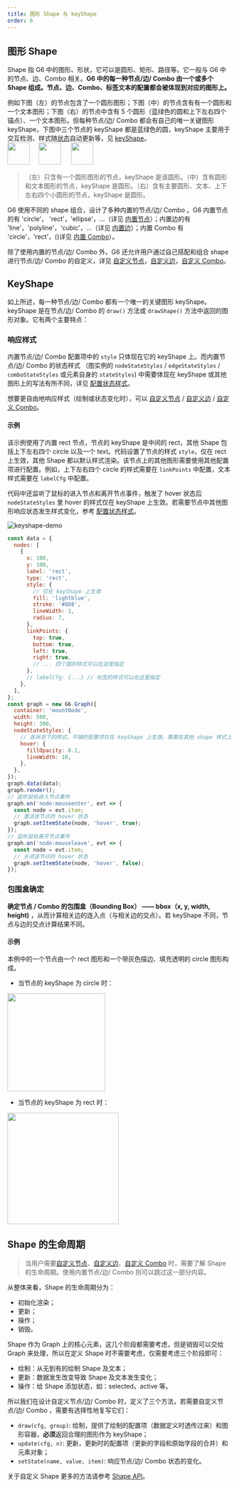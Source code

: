 ```yaml
---
title: 图形 Shape 与 keyShape
order: 6
---
```


## 图形 Shape

Shape 指 G6 中的图形、形状，它可以是圆形、矩形、路径等。它一般与 G6 中的节点、边、Combo 相关。**G6 中的每一种节点/边/ Combo 由一个或多个 Shape 组成。节点、边、Combo、标签文本的配置都会被体现到对应的图形上。**

例如下图（左）的节点包含了一个圆形图形；下图（中）的节点含有有一个圆形和一个文本图形；下图（右）的节点中含有 5 个圆形（蓝绿色的圆和上下左右四个锚点）、一个文本图形。但每种节点/边/ Combo 都会有自己的唯一关键图形 keyShape，下图中三个节点的 keyShape 都是蓝绿色的圆，keyShape 主要用于交互检测、样式随[状态](/zh/docs/manual/middle/states/state)自动更新等，见 [keyShape](#keyshape)。<br /><img src='https://gw.alipayobjects.com/mdn/rms_f8c6a0/afts/img/A*OcaaTIIu_4cAAAAAAAAAAABkARQnAQ' width=50/>     <img src='https://gw.alipayobjects.com/mdn/rms_f8c6a0/afts/img/A*r5M0Sowd1R8AAAAAAAAAAABkARQnAQ' width=50/>      <img src='https://gw.alipayobjects.com/mdn/rms_f8c6a0/afts/img/A*pHoETad75CIAAAAAAAAAAABkARQnAQ' width=50/>

> （左）只含有一个圆形图形的节点，keyShape 是该圆形。（中）含有圆形和文本图形的节点，keyShape 是圆形。（右）含有主要圆形、文本、上下左右四个小圆形的节点，keyShape 是圆形。

G6 使用不同的 shape 组合，设计了多种内置的节点/边/ Combo 。G6 内置节点的有 'circle'， 'rect'，'ellipse'，...（详见 [内置节点](/zh/docs/manual/middle/elements/nodes/defaultNode)）；内置边的有 'line'，'polyline'，'cubic'，...（详见 [内置边](/zh/docs/manual/middle/elements/edges/defaultEdge)）；内置 Combo 有 'circle'，'rect'，()详见 [内置 Combo](/zh/docs/manual/middle/elements/combos/defaultCombo)）。

除了使用内置的节点/边/ Combo 外，G6 还允许用户通过自己搭配和组合 shape 进行节点/边/ Combo 的自定义，详见 [自定义节点](/zh/docs/manual/advanced/custom-node)，[自定义边](/zh/docs/manual/advanced/custom-edge)，[自定义 Combo](/zh/docs/manual/advanced/custom-combo)。

## KeyShape

如上所述，每一种节点/边/ Combo 都有一个唯一的关键图形 keyShape。keyShape 是在节点/边/ Combo 的 `draw()` 方法或 `drawShape()` 方法中返回的图形对象。它有两个主要特点：

### 响应样式

内置节点/边/ Combo 配置项中的 `style` 只体现在它的 keyShape 上。而内置节点/边/ Combo 的状态样式 （图实例的 `nodeStateStyles` / `edgeStateStyles` / `comboStateStyles` 或元素自身的 `stateStyles`) 中需要体现在 keyShape 或其他图形上的写法有所不同，详见 [配置状态样式](/zh/docs/manual/middle/states/state#配置-state-样式)。

想要更自由地响应样式（绘制或状态变化时），可以 [自定义节点](/zh/docs/manual/advanced/custom-node) / [自定义边](/zh/docs/manual/advanced/custom-edge) / [自定义 Combo](/zh/docs/manual/advanced/custom-combo)。

#### 示例

该示例使用了内置 rect 节点，节点的 keyShape 是中间的 rect，其他 Shape 包括上下左右四个 circle 以及一个 text。代码设置了节点的样式 `style`，仅在 rect 上生效，其他 Shape 都以默认样式渲染。该节点上的其他图形需要使用其他配置项进行配置。例如，上下左右四个 circle 的样式需要在 `linkPoints` 中配置，文本样式需要在 `labelCfg` 中配置。

代码中还监听了鼠标的进入节点和离开节点事件，触发了 hover 状态后 `nodeStateStyles` 里 hover 的样式仅在 keyShape 上生效。若需要节点中其他图形响应状态发生样式变化，参考 [配置状态样式](/zh/docs/manual/middle/states/state#配置-state-样式)。

<img src='https://gw.alipayobjects.com/mdn/rms_f8c6a0/afts/img/A*wWckTbi910IAAAAAAAAAAABkARQnAQ' alt='keyshape-demo' with='50'/>

```javascript
const data = {
  nodes: [
    {
      x: 100,
      y: 100,
      label: 'rect',
      type: 'rect',
      style: {
        // 仅在 keyShape 上生效
        fill: 'lightblue',
        stroke: '#888',
        lineWidth: 1,
        radius: 7,
      },
      linkPoints: {
        top: true,
        bottom: true,
        left: true,
        right: true,
        // ... 四个圆的样式可以在这里指定
      },
      // labelCfg: {...} // 标签的样式可以在这里指定
    },
  ],
};
const graph = new G6.Graph({
  container: 'mountNode',
  width: 500,
  height: 300,
  nodeStateStyles: {
    // 各状态下的样式，平铺的配置项仅在 keyShape 上生效。需要在其他 shape 样式上响应状态变化则写法不同，参见上文提到的 配置状态样式 链接
    hover: {
      fillOpacity: 0.1,
      lineWidth: 10,
    },
  },
});
graph.data(data);
graph.render();
// 监听鼠标进入节点事件
graph.on('node:mouseenter', evt => {
  const node = evt.item;
  // 激活该节点的 hover 状态
  graph.setItemState(node, 'hover', true);
});
// 监听鼠标离开节点事件
graph.on('node:mouseleave', evt => {
  const node = evt.item;
  // 关闭该节点的 hover 状态
  graph.setItemState(node, 'hover', false);
});
```

### 包围盒确定

**确定节点 / Combo 的包围盒（Bounding Box） —— bbox（x, y, width, height)** ，从而计算相关边的连入点（与相关边的交点）。若 keyShape 不同，节点与边的交点计算结果不同。

#### 示例  

本例中的一个节点由一个 rect 图形和一个带灰色描边、填充透明的 circle 图形构成。

- 当节点的 keyShape 为 circle 时：

<img src='https://gw.alipayobjects.com/mdn/rms_f8c6a0/afts/img/A*CY7cSaMs4U0AAAAAAAAAAABkARQnAQ' width=220/>

- 当节点的 keyShape 为 rect 时：

<img src='https://gw.alipayobjects.com/mdn/rms_f8c6a0/afts/img/A*upWTQLTvxGEAAAAAAAAAAABkARQnAQ' width=250/>

## Shape 的生命周期

> 当用户需要[自定义节点](/zh/docs/manual/advanced/custom-node)、[自定义边](/zh/docs/manual/advanced/custom-edge)、[自定义 Combo](/zh/docs/manual/advanced/custom-combo) 时，需要了解 Shape 的生命周期。使用内置节点/边/ Combo 则可以跳过这一部分内容。

从整体来看，Shape 的生命周期分为：

- 初始化渲染；
- 更新；
- 操作；
- 销毁。

Shape 作为 Graph 上的核心元素，这几个阶段都需要考虑，但是销毁可以交给 Graph 来处理，所以在定义 Shape 时不需要考虑，仅需要考虑三个阶段即可：

- 绘制：从无到有的绘制 Shape 及文本；
- 更新：数据发生改变导致 Shape 及文本发生变化；
- 操作：给 Shape 添加状态，如：selected，active 等。

所以我们在设计自定义节点/边/ Combo 时，定义了三个方法，若需要自定义节点/边/ Combo ，需要有选择性地复写它们：

- `draw(cfg, group)`: 绘制，提供了绘制的配置项（数据定义时透传过来）和图形容器，**必须**返回合理的图形作为 keyShape；
- `update(cfg, n)`: 更新，更新时的配置项（更新的字段和原始字段的合并）和元素对象；
- `setState(name, value, item)`: 响应节点/边/ Combo 状态的变化。

关于自定义 Shape 更多的方法请参考 [Shape API](/zh/docs/api/Shape)。
